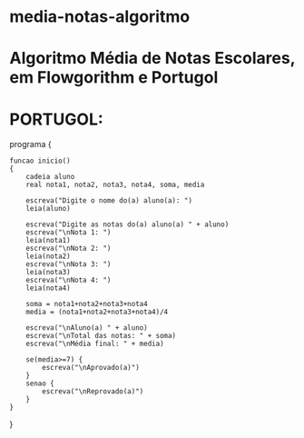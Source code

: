 # media-notas-algoritmo
# Algoritmo Média de Notas Escolares, em Flowgorithm e Portugol

# PORTUGOL:

programa
{
	
	funcao inicio()
	{
		cadeia aluno
		real nota1, nota2, nota3, nota4, soma, media

		escreva("Digite o nome do(a) aluno(a): ")
		leia(aluno)
		
		escreva("Digite as notas do(a) aluno(a) " + aluno)
		escreva("\nNota 1: ")
		leia(nota1)
		escreva("\nNota 2: ")
		leia(nota2)
		escreva("\nNota 3: ")
		leia(nota3)
		escreva("\nNota 4: ")
		leia(nota4)

		soma = nota1+nota2+nota3+nota4
		media = (nota1+nota2+nota3+nota4)/4

		escreva("\nAluno(a) " + aluno)
		escreva("\nTotal das notas: " + soma)
		escreva("\nMédia final: " + media)

		se(media>=7) {
			escreva("\nAprovado(a)")
		}
		senao {
			escreva("\nReprovado(a)")
		}					
	}
}
